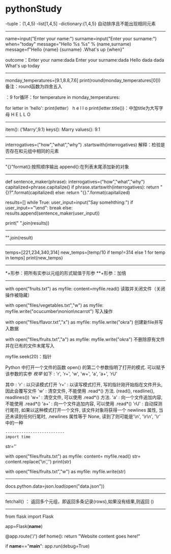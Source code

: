 # pythonStudy
-tuple：(1,4,5)
-list[1,4,5]
-dictionary:{1,4,5} 自动排序且不能出现相同元素

-------------------------------------
name=input("Enter your name:")
surname=input("Enter your surname:")
when="today"
message="Hello %s %s" % (name,surname)
message=f"Hello {name} {surname} .What's up {when}"

outcome：Enter your name:dada
Enter your surname:dada
Hello dada dada What's up today

--------------------------
monday_temperatures=[9.1,8.8,7.6]
print(round(monday_temperatures[0]))              备注：round函数为四舍五入

：9
for循环：for temperature in monday_temperatures:

for letter in 'hello':
    print(letter）
h
e
l
l
o
    print(letter.title())：中加title为大写字母
H
E
L
L
O

-------------------------------
item(): ('Marry',9.1)
keys(): Marry
values(): 9.1

-------------------------------
interrogatives=("how","what","why")
.startswith(interrogatives)
解释：检验是否存在和元组中相同的元素

-------------------------------
"{}"format():按照顺序输出
append():在列表末尾添加新的对象

------------------------------

def sentence_maker(phrase):
    interrogatives=("how","what","why")
    capitalized=phrase.capitalize()
    if phrase.startswith(interrogatives):
        return "{}?".format(capitalized)
    else:
        return "{}.".format(capitalized)

results=[]
while True:
    user_input=input("Say somehthing:")
    if user_input=="\end":
        break
    else:
        results.append(sentence_maker(user_input))

print(" ".join(results))

-------------------------------
"".join(result)

------------------------------
temps=[221,234,340,314]
new_temps=[temp/10 if temp!=314 else 1 for temp in temps]
print(new_temps)

------------------------------
*+形参：把所有实参以元组的形式赋值于形参
**+形参：加倍

------------------------------
with open("fruits.txt") as myfile:
    content=myfile.read()
读取并关闭文件（关闭操作被隐藏）

with open("files/vegetables.txt","w") as myfile:
    myfile.write("ocucumber\nonion\ncarrot")
写入操作

with open("files/flavor.txt","x") as myfile:
    myfile.write("okra")
创建新file并写入数据

with open("files/fruits.txt","a") as myfile:
    myfile.write("okra")
不删除原有文件并在已有的文件末尾写入

myfile.seek(20)：指针

Python 中打开一个文件的函数 open() 的第二个参数指明了打开的模式. 可以赋予该参数的实参 *枚举* 如下 : 
'r', 'r+', 'w', 'w+', 'a', 'a+', 'rU'

其中 : 
'r' : 以只读模式打开
'r+' : 以读写模式打开, 写的指针刚开始指在文件开头, 因此会覆写文件
'w' : 清空文件, 不能使用 <file>.read*() 方法.  (read(), readline(), readlines())
'w+' : 清空文件, 可以使用 <file>.read*() 方法. 
'a' : 向一个文件追加内容,  不能使用 .read*()
'a+' : 向一个文件追加内容, 可以使用 .read*()
'rU' : 自动探测行尾符, 如果以这种模式打开一个文件, 该文件对象将获得一个 newlines 属性, 当还未读到任何行尾时, <file>.newlines 属性等于 None, 读到了则可能是'\n', '\r\n', '\r' 中的一种
    
    --------------------------
    import time

str=''

with open("files/fruits.txt") as myfile:
    content= myfile.read()
    str= content.replace('\n','')
    print(str)



with open("files/fruits.txt","w") as myfile:
    myfile.write(str)
    
--------------------------
docs.python.data=json.load(open("data.json"))

-------------------------
fetchall() ：
   返回多个元组，即返回多条记录(rows),如果没有结果,则返回 ()
   
-------------------------
from flask import Flask

app=Flask(__name__)

@app.route('/')
def home():
    return "Website content goes here!"

if __name__=="__main__":
    app.run(debug=True)
